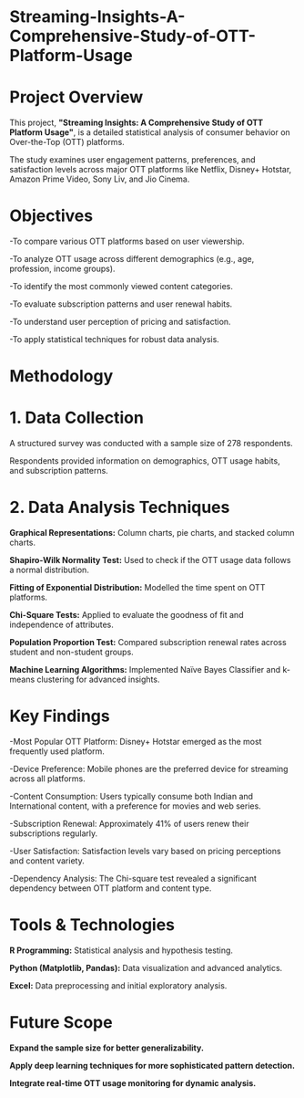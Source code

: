 # Streaming-Insights-A-Comprehensive-Study-of-OTT-Platform-Usage

# Project Overview

This project, **"Streaming Insights: A Comprehensive Study of OTT Platform Usage"**, is a detailed statistical analysis of consumer behavior on Over-the-Top (OTT) platforms.

The study examines user engagement patterns, preferences, and satisfaction levels across major OTT platforms like Netflix, Disney+ Hotstar, Amazon Prime Video, Sony Liv, and Jio Cinema.

# Objectives

-To compare various OTT platforms based on user viewership.

-To analyze OTT usage across different demographics (e.g., age, profession, income groups).

-To identify the most commonly viewed content categories.

-To evaluate subscription patterns and user renewal habits.

-To understand user perception of pricing and satisfaction.

-To apply statistical techniques for robust data analysis.

# Methodology

# 1. Data Collection

A structured survey was conducted with a sample size of 278 respondents.

Respondents provided information on demographics, OTT usage habits, and subscription patterns.

# 2. Data Analysis Techniques

**Graphical Representations:** Column charts, pie charts, and stacked column charts.

**Shapiro-Wilk Normality Test:** Used to check if the OTT usage data follows a normal distribution.

**Fitting of Exponential Distribution:** Modelled the time spent on OTT platforms.

**Chi-Square Tests:** Applied to evaluate the goodness of fit and independence of attributes.

**Population Proportion Test:** Compared subscription renewal rates across student and non-student groups.

**Machine Learning Algorithms:** Implemented Naïve Bayes Classifier and k-means clustering for advanced insights.

# Key Findings

-Most Popular OTT Platform: Disney+ Hotstar emerged as the most frequently used platform.

-Device Preference: Mobile phones are the preferred device for streaming across all platforms.

-Content Consumption: Users typically consume both Indian and International content, with a preference for movies and web series.

-Subscription Renewal: Approximately 41% of users renew their subscriptions regularly.

-User Satisfaction: Satisfaction levels vary based on pricing perceptions and content variety.

-Dependency Analysis: The Chi-square test revealed a significant dependency between OTT platform and content type.

# Tools & Technologies

**R Programming:** Statistical analysis and hypothesis testing.

**Python (Matplotlib, Pandas):** Data visualization and advanced analytics.

**Excel:** Data preprocessing and initial exploratory analysis.

# Future Scope

**Expand the sample size for better generalizability.**

**Apply deep learning techniques for more sophisticated pattern detection.**

**Integrate real-time OTT usage monitoring for dynamic analysis.**
